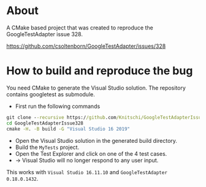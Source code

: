 # About

A CMake based project that was created to reproduce the GoogleTestAdapter issue 328.

https://github.com/csoltenborn/GoogleTestAdapter/issues/328


# How to build and reproduce the bug

You need CMake to generate the Visual Studio solution.
The repository contains googletest as submodule.

* First run the following commands

```bat
git clone --recursive https://github.com/Knitschi/GoogleTestAdapterIssue328.git
cd GoogleTestAdapterIssue328
cmake -H. -B build -G "Visual Studio 16 2019"
```

* Open the Visual Studio solution in the generated build directory.
* Build the ```MyTests``` project.
* Open the Test Explorer and click on one of the 4 test cases.
* -> Visual Studio will no longer respond to any user input.

This works with ```Visual Studio 16.11.10``` and ```GoogleTestAdapter 0.18.0.1432```.


